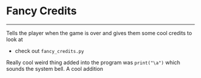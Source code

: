 # Fancy Credits
---

Tells the player when the game is over and gives them some cool credits to look at

* check out `fancy_credits.py`


Really cool weird thing added into the program was `print("\a")` which sounds the system bell. A cool addition